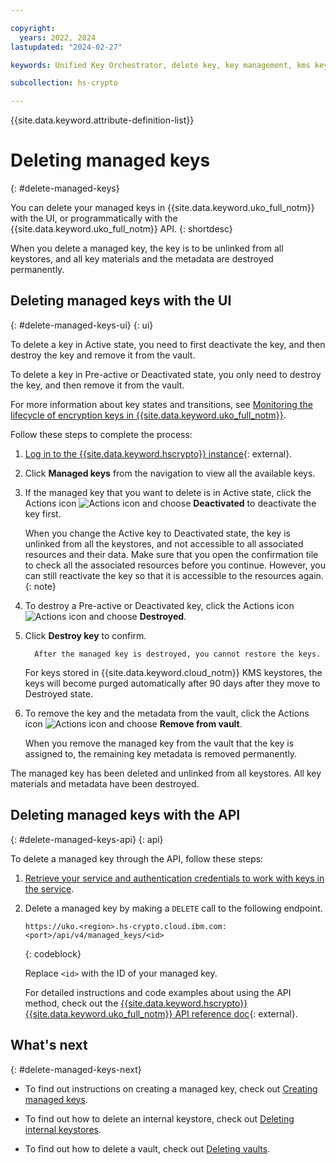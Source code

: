 ```yaml
---

copyright:
  years: 2022, 2024
lastupdated: "2024-02-27"

keywords: Unified Key Orchestrator, delete key, key management, kms key, UKO

subcollection: hs-crypto

---
```


{{site.data.keyword.attribute-definition-list}}




# Deleting managed keys
{: #delete-managed-keys}

You can delete your managed keys in {{site.data.keyword.uko_full_notm}} with the UI, or programmatically with the {{site.data.keyword.uko_full_notm}} API.
{: shortdesc}

When you delete a managed key, the key is to be unlinked from all keystores, and all key materials and the metadata are destroyed permanently.


## Deleting managed keys with the UI
{: #delete-managed-keys-ui}
{: ui}

To delete a key in Active state, you need to first deactivate the key, and then destroy the key and remove it from the vault. 

To delete a key in Pre-active or Deactivated state, you only need to destroy the key, and then remove it from the vault.

For more information about key states and transitions, see [Monitoring the lifecycle of encryption keys in {{site.data.keyword.uko_full_notm}}](/docs/hs-crypto?topic=hs-crypto-uko-key-states).

Follow these steps to complete the process:

1. [Log in to the {{site.data.keyword.hscrypto}} instance](https://cloud.ibm.com/login){: external}.
2. Click **Managed keys** from the navigation to view all the available keys.
3. If the managed key that you want to delete is in Active state, click the Actions icon ![Actions icon](../icons/action-menu-icon.svg "Actions") and choose **Deactivated** to deactivate the key first.

   When you change the Active key to Deactivated state, the key is unlinked from all the keystores, and not accessible to all associated resources and their data. Make sure that you open the confirmation tile to check all the associated resources before you continue. However, you can still reactivate the key so that it is accessible to the resources again.
    {: note}

4. To destroy a Pre-active or Deactivated key, click the Actions icon ![Actions icon](../icons/action-menu-icon.svg "Actions") and choose **Destroyed**.

5. Click **Destroy key** to confirm. 

         After the managed key is destroyed, you cannot restore the keys. 

    For keys stored in {{site.data.keyword.cloud_notm}} KMS keystores, the keys will become purged automatically after 90 days after they move to Destroyed state. 

6. To remove the key and the metadata from the vault, click the Actions icon ![Actions icon](../icons/action-menu-icon.svg "Actions") and choose **Remove from vault**.
   
   When you remove the managed key from the vault that the key is assigned to, the remaining key metadata is removed permanently. 

The managed key has been deleted and unlinked from all keystores. All key materials and metadata have been destroyed. 

## Deleting managed keys with the API
{: #delete-managed-keys-api}
{: api}

To delete a managed key through the API, follow these steps:

1. [Retrieve your service and authentication credentials to work with keys in the service](/docs/hs-crypto?topic=hs-crypto-set-up-uko-api).
   
2. Delete a managed key by making a `DELETE` call to the following endpoint.

    ```
    https://uko.<region>.hs-crypto.cloud.ibm.com:<port>/api/v4/managed_keys/<id>
    ```
    {: codeblock}

    Replace `<id>` with the ID of your managed key.

    For detailed instructions and code examples about using the API method, check out the [{{site.data.keyword.hscrypto}} {{site.data.keyword.uko_full_notm}} API reference doc](/apidocs/uko#delete-managed-key){: external}.



## What's next
{: #delete-managed-keys-next}

- To find out instructions on creating a managed key, check out [Creating managed keys](/docs/hs-crypto?topic=hs-crypto-create-managed-keys).
  
- To find out how to delete an internal keystore, check out [Deleting internal keystores](/docs/hs-crypto?topic=hs-crypto-delete-internal-keystores).

- To find out how to delete a vault, check out [Deleting vaults](/docs/hs-crypto?topic=hs-crypto-delete-vaults).


